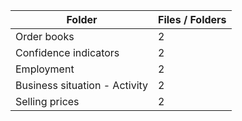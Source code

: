 | Folder                        |   Files / Folders |
|-------------------------------|-------------------|
| Order books                   |                 2 |
| Confidence indicators         |                 2 |
| Employment                    |                 2 |
| Business situation - Activity |                 2 |
| Selling prices                |                 2 |